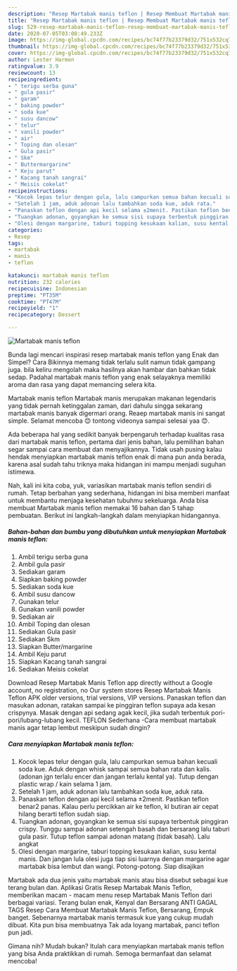 ```yaml
---
description: "Resep Martabak manis teflon | Resep Membuat Martabak manis teflon Yang Lezat"
title: "Resep Martabak manis teflon | Resep Membuat Martabak manis teflon Yang Lezat"
slug: 529-resep-martabak-manis-teflon-resep-membuat-martabak-manis-teflon-yang-lezat
date: 2020-07-05T03:08:49.233Z
image: https://img-global.cpcdn.com/recipes/bc74f77b23379d32/751x532cq70/martabak-manis-teflon-foto-resep-utama.jpg
thumbnail: https://img-global.cpcdn.com/recipes/bc74f77b23379d32/751x532cq70/martabak-manis-teflon-foto-resep-utama.jpg
cover: https://img-global.cpcdn.com/recipes/bc74f77b23379d32/751x532cq70/martabak-manis-teflon-foto-resep-utama.jpg
author: Lester Harmon
ratingvalue: 3.9
reviewcount: 13
recipeingredient:
- " terigu serba guna"
- " gula pasir"
- " garam"
- " baking powder"
- " soda kue"
- " susu dancow"
- " telur"
- " vanili powder"
- " air"
- " Toping dan olesan"
- " Gula pasir"
- " Skm"
- " Buttermargarine"
- " Keju parut"
- " Kacang tanah sangrai"
- " Meisis cokelat"
recipeinstructions:
- "Kocok lepas telur dengan gula, lalu campurkan semua bahan kecuali soda kue. Aduk dengan whisk sampai semua bahan rata dan kalis. (adonan jgn terlalu encer dan jangan terlalu kental ya). Tutup dengan plastic wrap / kain selama 1 jam."
- "Setelah 1 jam, aduk adonan lalu tambahkan soda kue, aduk rata."
- "Panaskan teflon dengan api kecil selama ±2menit. Pastikan teflon benar2 panas. Kalau perlu percikkan air ke teflon, kl butiran air cepat hilang berarti teflon sudah siap."
- "Tuangkan adonan, goyangkan ke semua sisi supaya terbentuk pinggiran crispy. Tunggu sampai adonan setengah basah dan bersarang lalu taburi gula pasir. Tutup teflon sampai adonan matang (tidak basah). Lalu angkat"
- "Olesi dengan margarine, taburi topping kesukaan kalian, susu kental manis. Dan jangan lula olesi juga tiap sisi luarnya dengan margarine agar martabak bisa lembut dan wangi. Potong-potong. Siap disajikan"
categories:
- Resep
tags:
- martabak
- manis
- teflon

katakunci: martabak manis teflon 
nutrition: 232 calories
recipecuisine: Indonesian
preptime: "PT35M"
cooktime: "PT47M"
recipeyield: "1"
recipecategory: Dessert

---
```



![Martabak manis teflon](https://img-global.cpcdn.com/recipes/bc74f77b23379d32/751x532cq70/martabak-manis-teflon-foto-resep-utama.jpg)

Bunda lagi mencari inspirasi resep martabak manis teflon yang Enak dan Simpel? Cara Bikinnya memang tidak terlalu sulit namun tidak gampang juga. bila keliru mengolah maka hasilnya akan hambar dan bahkan tidak sedap. Padahal martabak manis teflon yang enak selayaknya memiliki aroma dan rasa yang dapat memancing selera kita.

Martabak manis teflon Martabak manis merupakan makanan legendaris yang tidak pernah ketinggalan zaman, dari dahulu singga sekarang martabak manis banyak digermari orang. Reaep martabak manis ini sangat simple. Selamat mencoba 😊 tontong videonya sampai selesai yaa 😊.

Ada beberapa hal yang sedikit banyak berpengaruh terhadap kualitas rasa dari martabak manis teflon, pertama dari jenis bahan, lalu pemilihan bahan segar sampai cara membuat dan menyajikannya. Tidak usah pusing kalau hendak menyiapkan martabak manis teflon enak di mana pun anda berada, karena asal sudah tahu triknya maka hidangan ini mampu menjadi suguhan istimewa.


Nah, kali ini kita coba, yuk, variasikan martabak manis teflon sendiri di rumah. Tetap berbahan yang sederhana, hidangan ini bisa memberi manfaat untuk membantu menjaga kesehatan tubuhmu sekeluarga. Anda bisa membuat Martabak manis teflon memakai 16 bahan dan 5 tahap pembuatan. Berikut ini langkah-langkah dalam menyiapkan hidangannya.

<!--inarticleads1-->

##### Bahan-bahan dan bumbu yang dibutuhkan untuk menyiapkan Martabak manis teflon:

1. Ambil  terigu serba guna
1. Ambil  gula pasir
1. Sediakan  garam
1. Siapkan  baking powder
1. Sediakan  soda kue
1. Ambil  susu dancow
1. Gunakan  telur
1. Gunakan  vanili powder
1. Sediakan  air
1. Ambil  Toping dan olesan
1. Sediakan  Gula pasir
1. Sediakan  Skm
1. Siapkan  Butter/margarine
1. Ambil  Keju parut
1. Siapkan  Kacang tanah sangrai
1. Sediakan  Meisis cokelat


Download Resep Martabak Manis Teflon app directly without a Google account, no registration, no Our system stores Resep Martabak Manis Teflon APK older versions, trial versions, VIP versions. Panaskan teflon dan masukan adonan, ratakan sampai ke pinggiran teflon supaya ada kesan crispynya. Masak dengan api sedang agak kecil, jika sudah terbentuk pori-pori/lubang-lubang kecil. TEFLON Sederhana -Cara membuat martabak manis agar tetap lembut meskipun sudah dingin? 

<!--inarticleads2-->

##### Cara menyiapkan Martabak manis teflon:

1. Kocok lepas telur dengan gula, lalu campurkan semua bahan kecuali soda kue. Aduk dengan whisk sampai semua bahan rata dan kalis. (adonan jgn terlalu encer dan jangan terlalu kental ya). Tutup dengan plastic wrap / kain selama 1 jam.
1. Setelah 1 jam, aduk adonan lalu tambahkan soda kue, aduk rata.
1. Panaskan teflon dengan api kecil selama ±2menit. Pastikan teflon benar2 panas. Kalau perlu percikkan air ke teflon, kl butiran air cepat hilang berarti teflon sudah siap.
1. Tuangkan adonan, goyangkan ke semua sisi supaya terbentuk pinggiran crispy. Tunggu sampai adonan setengah basah dan bersarang lalu taburi gula pasir. Tutup teflon sampai adonan matang (tidak basah). Lalu angkat
1. Olesi dengan margarine, taburi topping kesukaan kalian, susu kental manis. Dan jangan lula olesi juga tiap sisi luarnya dengan margarine agar martabak bisa lembut dan wangi. Potong-potong. Siap disajikan


Martabak ada dua jenis yaitu martabak manis atau bisa disebut sebagai kue terang bulan dan. Aplikasi Gratis Resep Martabak Manis Teflon, memberikan macam - macam menu resep Martabak Manis Teflon dari berbagai variasi. Terang bulan enak, Kenyal dan Bersarang ANTI GAGAL TAGS Resep Cara Membuat Martabak Manis Teflon, Bersarang, Empuk banget. Sebenarnya martabak manis termasuk kue yang cukup mudah dibuat. Kita pun bisa membuatnya Tak ada loyang martabak, panci teflon pun jadi. 

Gimana nih? Mudah bukan? Itulah cara menyiapkan martabak manis teflon yang bisa Anda praktikkan di rumah. Semoga bermanfaat dan selamat mencoba!
